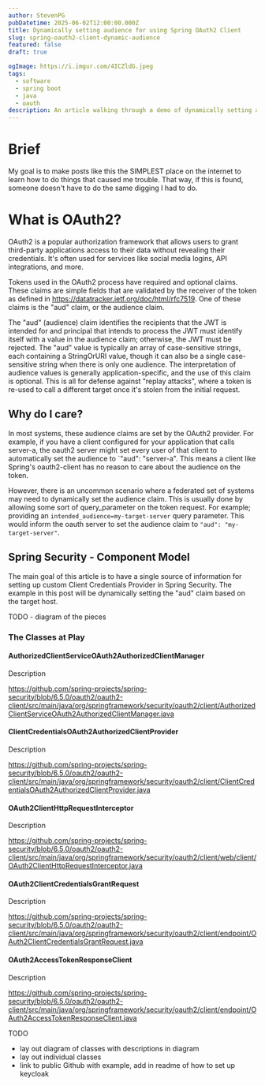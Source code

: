 ```yaml
---
author: StevenPG
pubDatetime: 2025-06-02T12:00:00.000Z
title: Dynamically setting audience for using Spring OAuth2 Client
slug: spring-oauth2-client-dynamic-audience
featured: false
draft: true

ogImage: https://i.imgur.com/4ICZldG.jpeg
tags:
  - software
  - spring boot
  - java
  - oauth
description: An article walking through a demo of dynamically setting a query parameter using spring-oauth2-client.
---
```


# Brief

My goal is to make posts like this the SIMPLEST place on the internet to learn how to do things
that caused me trouble. That way, if this is found, someone doesn't have to do the same digging I had to do.

# What is OAuth2?

OAuth2 is a popular authorization framework that allows users to grant
third-party applications access to their data without revealing their
credentials. It's often used for services like social media logins, API integrations, and more.

Tokens used in the OAuth2 process have required and optional claims. These claims are simple fields that are validated by the receiver of the token as defined in
https://datatracker.ietf.org/doc/html/rfc7519. One of these claims is the "aud" claim, or the audience claim.

The "aud" (audience) claim identifies the recipients that the JWT is intended for and principal that intends to process the JWT must identify itself with a value in the audience claim; otherwise, the JWT must be rejected. The "aud" value is typically an array of case-sensitive strings, each containing a StringOrURI value, though it can also be a single case-sensitive string when there is only one audience. The interpretation of audience values is generally application-specific, and the use of this claim is optional. This is all for defense against "replay attacks", where a token is re-used to call a different target once it's stolen from the initial request.

## Why do I care?

In most systems, these audience claims are set by the OAuth2 provider. For example, if you have a client configured for your application that calls server-a,
the oauth2 server might set every user of that client to automatically set the audience to `"aud": "server-a". This means a client like Spring's oauth2-client
has no reason to care about the audience on the token.

However, there is an uncommon scenario where a federated set of systems may need to dynamically set the audience claim. This is usually done by allowing some
sort of query_parameter on the token request. For example; providing an `intended_audience=my-target-server` query parameter. This would inform the oauth server
to set the audience claim to `"aud": "my-target-server"`.

## Spring Security - Component Model

The main goal of this article is to have a single source of information for setting up custom Client Credentials Provider in Spring Security. The example in this post will be dynamically setting the "aud" claim based on the target host.

TODO - diagram of the pieces

### The Classes at Play

#### AuthorizedClientServiceOAuth2AuthorizedClientManager

Description

https://github.com/spring-projects/spring-security/blob/6.5.0/oauth2/oauth2-client/src/main/java/org/springframework/security/oauth2/client/AuthorizedClientServiceOAuth2AuthorizedClientManager.java

#### ClientCredentialsOAuth2AuthorizedClientProvider

Description

https://github.com/spring-projects/spring-security/blob/6.5.0/oauth2/oauth2-client/src/main/java/org/springframework/security/oauth2/client/ClientCredentialsOAuth2AuthorizedClientProvider.java

#### OAuth2ClientHttpRequestInterceptor

Description

https://github.com/spring-projects/spring-security/blob/6.5.0/oauth2/oauth2-client/src/main/java/org/springframework/security/oauth2/client/web/client/OAuth2ClientHttpRequestInterceptor.java

#### OAuth2ClientCredentialsGrantRequest

Description

https://github.com/spring-projects/spring-security/blob/6.5.0/oauth2/oauth2-client/src/main/java/org/springframework/security/oauth2/client/endpoint/OAuth2ClientCredentialsGrantRequest.java

#### OAuth2AccessTokenResponseClient

Description

https://github.com/spring-projects/spring-security/blob/6.5.0/oauth2/oauth2-client/src/main/java/org/springframework/security/oauth2/client/endpoint/OAuth2AccessTokenResponseClient.java



TODO

- lay out diagram of classes with descriptions in diagram
- lay out individual classes
- link to public Github with example, add in readme of how to set up keycloak

[github]: https://github.com
